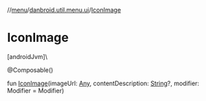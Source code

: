 //[menu](../../index.md)/[danbroid.util.menu.ui](index.md)/[IconImage](-icon-image.md)

# IconImage

[androidJvm]\

@Composable()

fun [IconImage](-icon-image.md)(imageUrl: [Any](https://kotlinlang.org/api/latest/jvm/stdlib/kotlin/-any/index.html), contentDescription: [String](https://kotlinlang.org/api/latest/jvm/stdlib/kotlin/-string/index.html)?, modifier: Modifier = Modifier)
